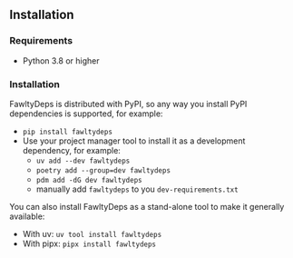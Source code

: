 ## Installation

### Requirements

- Python 3.8 or higher

### Installation

FawltyDeps is distributed with PyPI, so any way you install PyPI dependencies is supported, for example:

- `pip install fawltydeps`
- Use your project manager tool to install it as a development dependency, for example:
    - `uv add --dev fawltydeps`
    - `poetry add --group=dev fawltydeps`
    - `pdm add -dG dev fawltydeps`
    - manually add `fawltydeps` to you `dev-requirements.txt`

You can also install FawltyDeps as a stand-alone tool to make it generally available:

- With uv: `uv tool install fawltydeps`
- With pipx: `pipx install fawltydeps`
